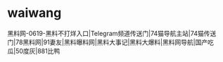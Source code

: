 # waiwang
黑料网-0619-黑料不打烊入口|Telegram频道传送门|74猫导航主站|74猫传送门|78黑料网|91妻友|黑料曝料网|黑料大事记|黑料大爆料|黑料网导航|国产吃瓜|50度灰|881比鸭
